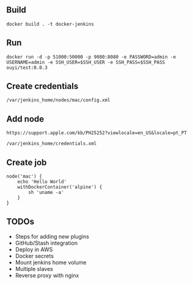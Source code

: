 
## Build

```
docker build . -t docker-jenkins
```

## Run

```
docker run -d -p 51000:50000 -p 9080:8080 -e PASSWORD=admin -e USERNAME=admin -e SSH_USER=$SSH_USER -e SSH_PASS=$SSH_PASS ouyi/test:0.0.3
```

## Create credentials

```
/var/jenkins_home/nodes/mac/config.xml
```

## Add node

```
https://support.apple.com/kb/PH25252?viewlocale=en_US&locale=pt_PT
```

```
/var/jenkins_home/credentials.xml
```

## Create job

```
node('mac') {
    echo 'Hello World'
    withDockerContainer('alpine') {
        sh 'uname -a'
    }
}
```

## TODOs

- Steps for adding new plugins
- GitHub/Stash integration
- Deploy in AWS
- Docker secrets
- Mount jenkins home volume
- Multiple slaves
- Reverse proxy with nginx
